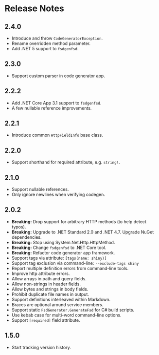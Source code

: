 # Release Notes

## 2.4.0

* Introduce and throw `CodeGeneratorException`.
* Rename overridden method parameter.
* Add .NET 5 support to `fsdgenfsd`.

## 2.3.0

* Support custom parser in code generator app.

## 2.2.2

* Add .NET Core App 3.1 support to `fsdgenfsd`.
* A few nullable reference improvements.

## 2.2.1

* Introduce common `HttpFieldInfo` base class.

## 2.2.0

* Support shorthand for required attribute, e.g. `string!`.

## 2.1.0

* Support nullable references.
* Only ignore newlines when verifying codegen.

## 2.0.2

* **Breaking:** Drop support for arbitrary HTTP methods (to help detect typos).
* **Breaking:** Upgrade to .NET Standard 2.0 and .NET 4.7. Upgrade NuGet dependencies.
* **Breaking:** Stop using System.Net.Http.HttpMethod.
* **Breaking:** Change `fsdgenfsd` to .NET Core tool.
* **Breaking:** Refactor code generator app framework.
* Support tags via attribute: `[tags(name: shiny)]`
* Support tag exclusion via command-line: `--exclude-tags shiny`
* Report multiple definition errors from command-line tools.
* Improve http attribute errors.
* Allow arrays in path and query fields.
* Allow non-strings in header fields.
* Allow bytes and strings in body fields.
* Prohibit duplicate file names in output.
* Support definitions interleaved within Markdown.
* Braces are optional around service members.
* Support static `FsdGenerator.GenerateFsd` for C# build scripts.
* Use kebab case for multi-word command-line options.
* Support `[required]` field attribute.

## 1.5.0

* Start tracking version history.
